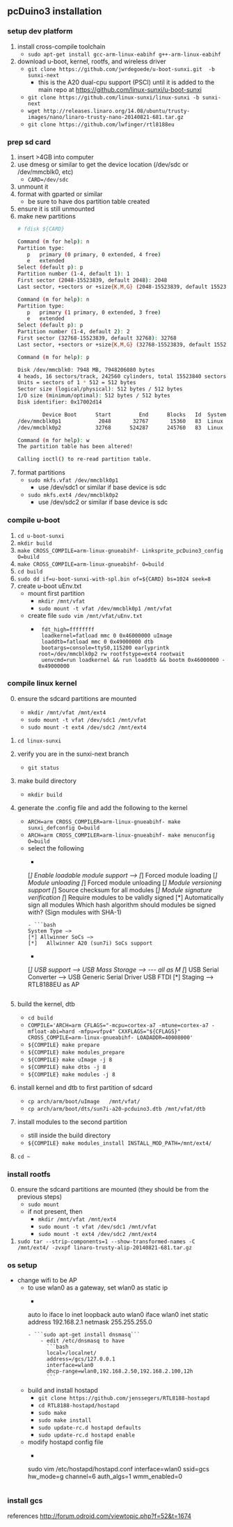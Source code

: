## pcDuino3 installation

### setup dev platform
1. install cross-compile toolchain
    - ```sudo apt-get install gcc-arm-linux-eabihf g++-arm-linux-eabihf```
2. download u-boot, kernel, rootfs, and wireless driver
    - ```git clone https://github.com/jwrdegoede/u-boot-sunxi.git  -b sunxi-next```
        - this is the A20 dual-cpu support (PSCI) until it is added to the main repo at https://github.com/linux-sunxi/u-boot-sunxi
    - ```git clone https://github.com/linux-sunxi/linux-sunxi -b sunxi-next```
    - ```wget http://releases.linaro.org/14.08/ubuntu/trusty-images/nano/linaro-trusty-nano-20140821-681.tar.gz```
    - ```git clone https://github.com/lwfinger/rtl8188eu```

### prep sd card
1. insert >4GB into computer
2. use dmesg or similar to get the device location (/dev/sdc or /dev/mmcblk0, etc)
    - ```CARD=/dev/sdc```
3. unmount it
4. format with gparted or similar
    - be sure to have dos partition table created
5. ensure it is still unmounted
6. make new partitions
    ```bash
    # fdisk ${CARD}

    Command (m for help): n
    Partition type:
       p   primary (0 primary, 0 extended, 4 free)
       e   extended
    Select (default p): p
    Partition number (1-4, default 1): 1
    First sector (2048-15523839, default 2048): 2048
    Last sector, +sectors or +size{K,M,G} (2048-15523839, default 15523839): +15M

    Command (m for help): n
    Partition type:
       p   primary (1 primary, 0 extended, 3 free)
       e   extended
    Select (default p): p
    Partition number (1-4, default 2): 2
    First sector (32768-15523839, default 32768): 32768
    Last sector, +sectors or +size{K,M,G} (32768-15523839, default 15523839): +240M

    Command (m for help): p

    Disk /dev/mmcblk0: 7948 MB, 7948206080 bytes
    4 heads, 16 sectors/track, 242560 cylinders, total 15523840 sectors
    Units = sectors of 1 * 512 = 512 bytes
    Sector size (logical/physical): 512 bytes / 512 bytes
    I/O size (minimum/optimal): 512 bytes / 512 bytes
    Disk identifier: 0x17002d14

            Device Boot      Start         End      Blocks   Id  System
    /dev/mmcblk0p1            2048       32767       15360   83  Linux
    /dev/mmcblk0p2           32768      524287      245760   83  Linux

    Command (m for help): w
    The partition table has been altered!

    Calling ioctl() to re-read partition table.
    ```
7. format partitions
    - ```sudo mkfs.vfat /dev/mmcblk0p1```
        - use /dev/sdc1 or similar if base device is sdc
    - ```sudo mkfs.ext4 /dev/mmcblk0p2```
        - use /dev/sdc2 or similar if base device is sdc

### compile u-boot
1. ```cd u-boot-sunxi```
2. ```mkdir build```
3. ```make CROSS_COMPILE=arm-linux-gnueabihf- Linksprite_pcDuino3_config O=build```
4. ```make CROSS_COMPILE=arm-linux-gnueabihf- O=build```
5. ```cd build```
6. ```sudo dd if=u-boot-sunxi-with-spl.bin of=${CARD} bs=1024 seek=8```
7. create u-boot uEnv.txt
    - mount first partition
        - ```mkdir /mnt/vfat```
        - ```sudo mount -t vfat /dev/mmcblk0p1 /mnt/vfat```
    - create file ```sudo vim /mnt/vfat/uEnv.txt```
        -  ```vim
            fdt_high=ffffffff
            loadkernel=fatload mmc 0 0x46000000 uImage
            loaddtb=fatload mmc 0 0x49000000 dtb
            bootargs=console=ttyS0,115200 earlyprintk root=/dev/mmcblk0p2 rw rootfstype=ext4 rootwait
            uenvcmd=run loadkernel && run loaddtb && bootm 0x46000000 - 0x49000000
            ```

### compile linux kernel
0. ensure the sdcard partitions are mounted
    - ```mkdir /mnt/vfat /mnt/ext4```
    - ```sudo mount -t vfat /dev/sdc1 /mnt/vfat```
    - ```sudo mount -t ext4 /dev/sdc2 /mnt/ext4```
1. ```cd linux-sunxi```
2. verify you are in the sunxi-next branch
    - ```git status```
3. make build directory
    - ```mkdir build```
4. generate the .config file and add the following to the kernel
    - ```ARCH=arm CROSS_COMPILER=arm-linux-gnueabihf- make sunxi_defconfig O=build```
    - ```ARCH=arm CROSS_COMPILER=arm-linux-gnueabihf- make menuconfig O=build```
    - select the following
        - ```bash
        [*] Enable loadable module support  —>
        [*] Forced module loading
        [*] Module unloading
        [*] Forced module unloading
        [*] Module versioning support
        [*] Source checksum for all modules
        [*] Module signature verification
        [*] Require modules to be validly signed
        [*] Automatically sign all modules
        Which hash algorithm should modules be signed with? (Sign modules with SHA-1)
        ```
        - ```bash
        System Type —>
        [*] Allwinner SoCs —>
        [*]   Allwinner A20 (sun7i) SoCs support
        ```
        - ```bash
        [*] USB support —>
        <M> USB Mass Storage —>
        --- all as M
        [*] USB Serial Converter —>
        <M> USB Generic Serial Driver
        <M> USB FTDI
        [*] Staging —>
        <M> RTL8188EU
        <M> as AP
        ```
5. build the kernel, dtb
    - ```cd build```
    - ```COMPILE='ARCH=arm CFLAGS="-mcpu=cortex-a7 -mtune=cortex-a7 -mfloat-abi=hard -mfpu=vfpv4" CXXFLAGS="${CFLAGS}" CROSS_COMPILE=arm-linux-gnueabihf- LOADADDR=40008000'```
    - ```${COMPILE} make prepare```
    - ```${COMPILE} make modules_prepare```
    - ```${COMPILE} make uImage -j 8```
    - ```${COMPILE} make dtbs -j 8```
    - ```${COMPILE} make modules -j 8```

6. install kernel and dtb to first partition of sdcard
    - ```cp arch/arm/boot/uImage   /mnt/vfat/```
    - ```cp arch/arm/boot/dts/sun7i-a20-pcduino3.dtb /mnt/vfat/dtb```

7. install modules to the second partition
    - still inside the build directory
    - ```${COMPILE} make modules_install INSTALL_MOD_PATH=/mnt/ext4/```

8. ```cd ~```

### install rootfs
0. ensure the sdcard partitions are mounted (they should be from the previous steps)
    - ```sudo mount```
    - if not present, then
        - ```mkdir /mnt/vfat /mnt/ext4```
        - ```sudo mount -t vfat /dev/sdc1 /mnt/vfat```
        - ```sudo mount -t ext4 /dev/sdc2 /mnt/ext4```
1. ```sudo tar --strip-components=1 --show-transformed-names -C /mnt/ext4/ -zvxpf linaro-trusty-alip-20140821-681.tar.gz```

### os setup
- change wifi to be AP
    - to use wlan0 as a gateway, set wlan0 as static ip
        - ```sudo vim /etc/network/interfaces
        auto lo
        iface lo inet loopback
        auto wlan0
        iface wlan0 inet static
            address 192.168.2.1
            netmask 255.255.255.0
        ```
        - ```sudo apt-get install dnsmasq```
            - edit /etc/dnsmasq to have
              ```bash
              local=/localnet/
              address=/gcs/127.0.0.1
              interface=wlan0
              dhcp-range=wlan0,192.168.2.50,192.168.2.100,12h
              ```
    - build and install hostapd
        - ```git clone https://github.com/jenssegers/RTL8188-hostapd```
        - ```cd RTL8188-hostapd/hostapd```
        - ```sudo make```
        - ```sudo make install```
        - ```sudo update-rc.d hostapd defaults```
        - ```sudo update-rc.d hostapd enable```
    - modify hostapd config file
        - ```bash
        sudo vim /etc/hostapd/hostapd.conf
        interface=wlan0
        ssid=gcs
        hw_mode=g
        channel=6
        auth_algs=1
        wmm_enabled=0
        ```

### install gcs

references
http://forum.odroid.com/viewtopic.php?f=52&t=1674
